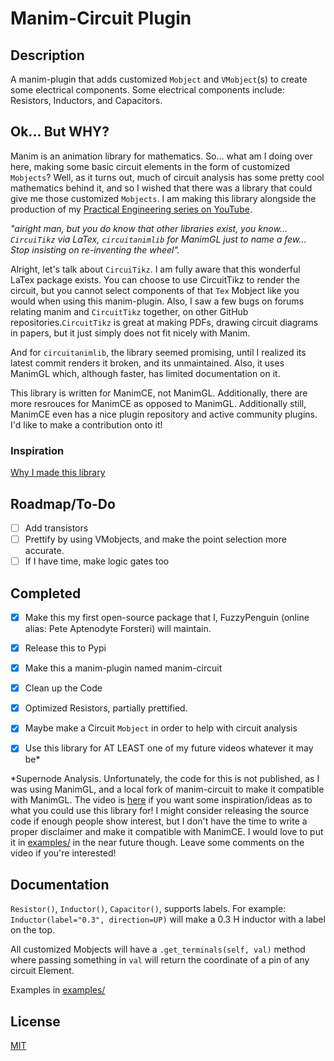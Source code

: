 # Manim-Circuit Plugin
## Description
A manim-plugin that adds customized `Mobject` and `VMobject`(s) to create some electrical components. Some electrical components include: Resistors, Inductors, and Capacitors.

## Ok... But WHY?
Manim is an animation library for mathematics. So... what am I doing over here, making some basic circuit elements in the form of customized `Mobjects`? Well, as it turns out, much of circuit analysis has some pretty cool mathematics behind it, and so I wished that there was a library that could give me those customized `Mobjects`. I am making this library alongside the production of my [Practical Engineering series on YouTube](https://www.youtube.com/playlist?list=PLxAacf1hM524ZExrv4PxZPQFUXTQ9Wn1Y).

*"airight man, but you do know that other libraries exist, you know... `CircuiTikz` via LaTex, `circuitanimlib` for ManimGL just to name a few... Stop insisting on re-inventing the wheel".*

Alright, let's talk about `CircuiTikz`. I am fully aware that this wonderful LaTex package exists. You can choose to use CircuitTikz to render the circuit, but you cannot select components of that `Tex` Mobject like you would when using this manim-plugin. Also, I saw a few bugs on forums relating manim and `CircuitTikz` together, on other GitHub repositories.`CircuitTikz` is great at making PDFs, drawing circuit diagrams in papers, but it just simply does not fit nicely with Manim.

And for `circuitanimlib`, the library seemed promising, until I realized its latest commit renders it broken, and its unmaintained. Also, it uses ManimGL which, although faster, has limited documentation on it.

This library is written for ManimCE, not ManimGL. Additionally, there are more resrouces for ManimCE as opposed to ManimGL. Additionally still, ManimCE even has a nice plugin repository and active community plugins. I'd like to make a contribution onto it!

### Inspiration
[Why I made this library](STORY.md)
## Roadmap/To-Do
- [ ] Add transistors 
- [ ] Prettify by using VMobjects, and make the point selection more accurate.
- [ ] If I have time, make logic gates too
## Completed
- [X] Make this my first open-source package that I, FuzzyPenguin (online alias: Pete Aptenodyte Forsteri) will maintain.
- [X] Release this to Pypi
- [X] Make this a manim-plugin named manim-circuit
- [X] Clean up the Code
- [X] Optimized Resistors, partially prettified.
- [X] Maybe make a Circuit `Mobject` in order to help with circuit analysis
- [X] Use this library for AT LEAST one of my future videos whatever it may be\*


\*Supernode Analysis. Unfortunately, the code for this is not published, as I was using ManimGL, and a local fork of manim-circuit to make it compatible with ManimGL. The video is [here](https://youtu.be/6Xl9zHn8ibs) if you want some inspiration/ideas as to what you could use this library for! I might consider releasing the source code if enough people show interest, but I don't have the time to write a proper disclaimer and make it compatible with ManimCE. I would love to put it in [examples/](examples/) in the near future though. Leave some comments on the video if you're interested!

## Documentation

`Resistor()`, `Inductor()`, `Capacitor()`, supports labels. For example:
`Inductor(label="0.3", direction=UP)` will make a 0.3 H inductor with a label on the top.

All customized Mobjects will have a `.get_terminals(self, val)` method where passing something in `val` will return the coordinate of a pin of any circuit Element.

Examples in [examples/](examples/)
## License

[MIT](https://choosealicense.com/licenses/mit/)


